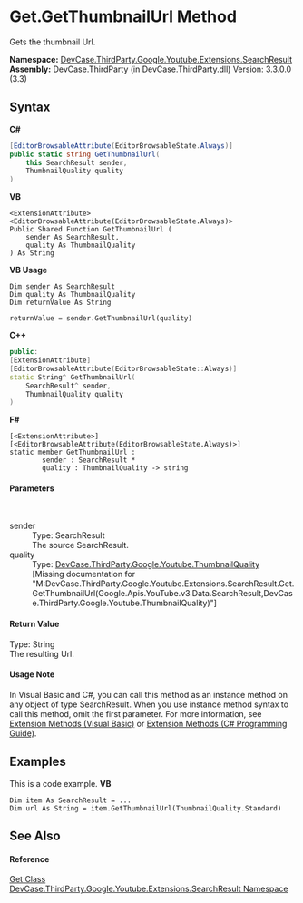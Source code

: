 # Get.GetThumbnailUrl Method 
 

Gets the thumbnail Url.

**Namespace:**&nbsp;<a href="N_DevCase_ThirdParty_Google_Youtube_Extensions_SearchResult">DevCase.ThirdParty.Google.Youtube.Extensions.SearchResult</a><br />**Assembly:**&nbsp;DevCase.ThirdParty (in DevCase.ThirdParty.dll) Version: 3.3.0.0 (3.3)

## Syntax

**C#**<br />
``` C#
[EditorBrowsableAttribute(EditorBrowsableState.Always)]
public static string GetThumbnailUrl(
	this SearchResult sender,
	ThumbnailQuality quality
)
```

**VB**<br />
``` VB
<ExtensionAttribute>
<EditorBrowsableAttribute(EditorBrowsableState.Always)>
Public Shared Function GetThumbnailUrl ( 
	sender As SearchResult,
	quality As ThumbnailQuality
) As String
```

**VB Usage**<br />
``` VB Usage
Dim sender As SearchResult
Dim quality As ThumbnailQuality
Dim returnValue As String

returnValue = sender.GetThumbnailUrl(quality)
```

**C++**<br />
``` C++
public:
[ExtensionAttribute]
[EditorBrowsableAttribute(EditorBrowsableState::Always)]
static String^ GetThumbnailUrl(
	SearchResult^ sender, 
	ThumbnailQuality quality
)
```

**F#**<br />
``` F#
[<ExtensionAttribute>]
[<EditorBrowsableAttribute(EditorBrowsableState.Always)>]
static member GetThumbnailUrl : 
        sender : SearchResult * 
        quality : ThumbnailQuality -> string 

```


#### Parameters
&nbsp;<dl><dt>sender</dt><dd>Type: SearchResult<br />The source SearchResult.</dd><dt>quality</dt><dd>Type: <a href="T_DevCase_ThirdParty_Google_Youtube_ThumbnailQuality">DevCase.ThirdParty.Google.Youtube.ThumbnailQuality</a><br />\[Missing <param name="quality"/> documentation for "M:DevCase.ThirdParty.Google.Youtube.Extensions.SearchResult.Get.GetThumbnailUrl(Google.Apis.YouTube.v3.Data.SearchResult,DevCase.ThirdParty.Google.Youtube.ThumbnailQuality)"\]</dd></dl>

#### Return Value
Type: String<br />The resulting Url.

#### Usage Note
In Visual Basic and C#, you can call this method as an instance method on any object of type SearchResult. When you use instance method syntax to call this method, omit the first parameter. For more information, see <a href="https://docs.microsoft.com/dotnet/visual-basic/programming-guide/language-features/procedures/extension-methods">Extension Methods (Visual Basic)</a> or <a href="https://docs.microsoft.com/dotnet/csharp/programming-guide/classes-and-structs/extension-methods">Extension Methods (C# Programming Guide)</a>.

## Examples
This is a code example. 
**VB**<br />
``` VB
Dim item As SearchResult = ...
Dim url As String = item.GetThumbnailUrl(ThumbnailQuality.Standard)
```


## See Also


#### Reference
<a href="T_DevCase_ThirdParty_Google_Youtube_Extensions_SearchResult_Get">Get Class</a><br /><a href="N_DevCase_ThirdParty_Google_Youtube_Extensions_SearchResult">DevCase.ThirdParty.Google.Youtube.Extensions.SearchResult Namespace</a><br />